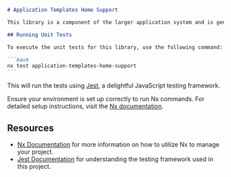 ````markdown
# Application Templates Home Support

This library is a component of the larger application system and is generated using [Nx](https://nx.dev).

## Running Unit Tests

To execute the unit tests for this library, use the following command:

```bash
nx test application-templates-home-support
```
````

This will run the tests using [Jest](https://jestjs.io), a delightful JavaScript testing framework.

Ensure your environment is set up correctly to run Nx commands. For detailed setup instructions, visit the [Nx documentation](https://nx.dev/docs/getting-started/intro).

## Resources

- [Nx Documentation](https://nx.dev) for more information on how to utilize Nx to manage your project.
- [Jest Documentation](https://jestjs.io) for understanding the testing framework used in this project.

```

```
